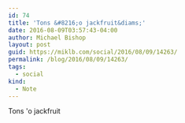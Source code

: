 ```yaml
---
id: 74
title: 'Tons &#8216;o jackfruit&diams;'
date: 2016-08-09T03:57:43-04:00
author: Michael Bishop
layout: post
guid: https://miklb.com/social/2016/08/09/14263/
permalink: /blog/2016/08/09/14263/
tags:
  - social
kind:
  - Note
---
```

<p>Tons 'o jackfruit</p>